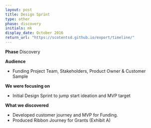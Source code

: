 ```yaml
---
layout: post
title: Design Sprint
type: other
phase: discovery
initials: mk
display_date: October 2016
return_url: "https://scotentsd.github.io/export/timeline/"
---
```


**Phase**
    Discovery

**Audience**
- Funding Project Team, Stakeholders, Product Owner & Customer Sample

**We were focusing on**
- Initial Design Sprint to jump start ideation and MVP target

**What we discovered**
- Developed customer journey and MVP for Funding.
- Produced Ribbon Journey for Grants (Exhibit A)

<!--more-->
